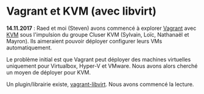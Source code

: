# Vagrant et KVM (avec libvirt)

**14.11.2017** : Raed et moi (Steven) avons commencé à explorer [Vagrant](https://www.vagrantup.com/) avec [KVM](https://www.linux-kvm.org/page/Main_Page) sous l'impulsion du groupe Cluser KVM (Sylvain, Loïc, Nathanaël et Mayron). Ils aimeraient pouvoir déployer configurer leurs VMs automatiquement.

Le problème initial est que Vagrant peut déployer des machines virtuelles uniquement pour Virtualbox, Hyper-V et VMware. Nous avons alors cherché un moyen de déployer pour KVM.

Un plugin/librairie existe, [vagrant-libvirt](https://github.com/vagrant-libvirt/vagrant-libvirt). Nous avons commencé la lecture.